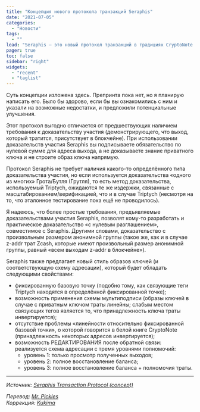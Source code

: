 ```yaml
---
title: "Концепция нового протокола транзакций Seraphis"
date: "2021-07-05"
categories:
  - "Новости"
tags:
  - ""
lead: "Seraphis — это новый протокол транзакций в традициях CryptoNote (аналогично RingCT, Triptych и так далее)."
pager: true
toc: false
sidebar: "right"
widgets:
  - "recent"
  - "taglist"
---
```


Суть концепции изложена здесь. Препринта пока нет, но я планирую написать его. Было бы здорово, если бы вы ознакомились с ним и указали на возможные недостатки, и предложили потенциальные улучшения.

Этот протокол выгодно отличается от предшествующих наличием требования к доказательству участия (демонстрирующего, что выход, который тратится, присутствует в блокчейне). При использовании доказательств участия Seraphis вы подписываете обязательство по нулевой сумме для адреса выхода, а не доказываете знание приватного ключа и не строите образ ключа напрямую.

Протокол Seraphis не требует наличия какого-то определённого типа доказательства участия, но если используется доказательства «одного из многих» Грота/Бутля (Грутля), то есть метод доказательства, используемый Triptych, ожидаются те же издержки, связанные с масштабированием/верификацией, что и в случае Triptych (несмотря на то, что эталонное тестирование пока ещё не проводилось).

Я надеюсь, что более простые требования, предъявляемые доказательствами участия Seraphis, позволят кому-то разработать и практическое доказательство «с нулевым разглашением», совместимое с Seraphis. Другими словами, доказательство с произвольным размером анонимной группы (такое же, как и в случае z-addr трат Zcash, которые имеют произвольный размер анонимной группы, равный «всем выходам z-addr в блокчейне»).

Seraphis также предлагает новый стиль образов ключей (и соответствующую схему адресации), который будет обладать следующими свойствами:
- фиксированную базовую точку (подобно тому, как связующие теги Triptych находятся в определённой фиксированной точке);
- возможность применения схемы мультиподписи (образы ключей в случае с приватным ключом траты линейны; слабым местом связующих тегов является то, что принадлежность ключа траты инвертируется);
- отсутствие проблемы «линейности относительно фиксированной базовой точки», о которой говорится в белой книге CryptoNote (принадлежность некоторых адресов инвертируется);
- возможность РЕДАКТИРОВАНИЯ после обратной связи: реализуется схема адресации с тремя уровнями полномочий:
    - уровень 1: только просмотр полученных выходов;
    - уровень 2: полное восстановление баланса;
    - уровень 3: полное восстановление баланса + полномочия траты.

---

_Источник: [Seraphis Transaction Protocol (concept)](https://www.reddit.com/r/mobilecoin/comments/odsz9q/seraphis_transaction_protocol_concept/)_

_Перевод: [Mr. Pickles](https://t.me/v1docq47)_  
_Коррекция: [Kukima](https://t.me/Kukima)_
